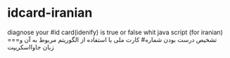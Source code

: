 # idcard-iranian
diagnose your #id card(idenify) is true or false whit java script (for iranian)  ===تشخیص درست بودن شماره# کارت ملی  با استفاده از الگوریتم مربوط به آن و زبان جاوااسکریپت  

